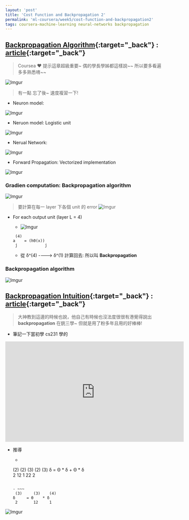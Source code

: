 ```yaml
---
layout: 'post'
title: 'Cost Function and Backpropagation 2'
permalink: 'ml-coursera/week5/cost-function-and-backpropagation2'
tags: coursera-machine-learning neural-networks backpropagation
---
```



## [Backpropagation Algorithm](https://www.coursera.org/learn/machine-learning/lecture/1z9WW/backpropagation-algorithm){:target="_back"} : [article](https://www.coursera.org/learn/machine-learning/supplement/pjdBA/backpropagation-algorithm){:target="_back"}

> Coursea :heart: 提示這章超級重要~ 偶的學長學姊都這樣說~~ 所以要多看遍 多多熟悉唷~~

![Imgur](https://i.imgur.com/hgJgmdA.jpg)

> 有一點 忘了後~ 速度複習一下!
- Neuron model: 
>
   ![Imgur](https://i.imgur.com/5K9PzyNl.jpg)
>
   - Neruon model: Logistic unit
>
   ![Imgur](https://i.imgur.com/2tn7gwkl.jpg)
>
- Nerual Network:
>
   ![Imgur](https://i.imgur.com/iMzSiQ8l.jpg)
>
- Forward Propagation: Vectorized implementation
>
   ![Imgur](https://i.imgur.com/HlqlBBNl.jpg)

### Gradien computation: Backpropagation algorithm


 ![Imgur](https://i.imgur.com/UrF34Ahh.gif)

> 要計算在每一 layer 下各個 unit 的 error
 ![Imgur](https://i.imgur.com/si172Qml.gif)

- For each output unit (layer L = 4)
   - ![Imgur](https://i.imgur.com/JJk7hwqt.gif)
   ~~~
    (4)         
   a    = (hΘ(x)) 
    j            j
   ~~~

   - 從 δ^(4) ----> δ^(1) 計算回去: 所以叫 **Backpropagation** 


### Backpropagation algorithm

![Imgur](https://i.imgur.com/dA88o4r.gif)


## [Backpropagation Intuition](https://www.coursera.org/learn/machine-learning/lecture/du981/backpropagation-intuition){:target="_back"} : [article](https://www.coursera.org/learn/machine-learning/supplement/v5Bu8/backpropagation-intuition){:target="_back"}

> 大神教到這邊的時候也說，他自己有時候也沒法度很很有港覺得說出 __backpropagation__ 在銃三學~ 但就是用了粉多年且用的好棒棒!

- 筆記一下當初學 cs231 學的
<iframe width="560" height="315" src="https://www.youtube.com/embed/d14TUNcbn1k" frameborder="0" allow="accelerometer; autoplay; encrypted-media; gyroscope; picture-in-picture" allowfullscreen></iframe>

- 推導
   
   - ~~~
    (2)     (2)    (3)      (2)    (3)
   δ     = Θ    * δ      + Θ    * δ   
    2       12     1        22     2   
   ~~~
   
   - ~~~
    (3)     (3)    (4)
   δ     = Θ    * δ   
    2       12     1  
   ~~~


![Imgur](https://i.imgur.com/1YKRh7W.gif)